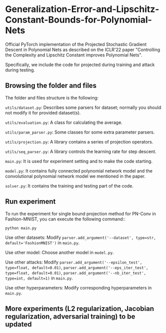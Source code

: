 # Generalization-Error-and-Lipschitz-Constant-Bounds-for-Polynomial-Nets

Official PyTorch implementation of the Projected Stochastic Gradient Descent in Polynomial Nets as described on the ICLR'22 paper "Controlling the Complexity and Lipschitz Constant improves Polynomial Nets".

Specifically, we include the code for projected during training and attack during testing.

## Browsing the folder and files

The folder and files structure is the following:

`utils/dataset.py`: Describes some parsers for dataset; normally you should not modify it for provided dataset(s).

`utils/evaluation.py`: A class for calculating the average.

`utils/param_parser.py`: Some classes for some extra parameter parsers.

`utils/projection.py`: A library contains a series of projection operators.

`utils/seq_parser.py`: A library controls the learning rate for step descent.

`main.py`: It is used for experiment setting and to make the code starting.

`model.py`: It contains fully connected polynomial network model and the convolutional polynomial network model we mentioned in the paper.

`solver.py`: It contains the training and testing part of the code.

## Run experiment

To run the experiment for single bound projection method for PN-Conv in Fashion-MNIST, you can execute the following command::

`python main.py`


Use other datasets: Modify `parser.add_argument('--dataset', type=str, default='FashionMNIST')` in `main.py`.

Use other model: Choose another model in `model.py`.

Use other attacks: Modify `parser.add_argument('--epsilon_test', type=float, default=0.01)`, `parser.add_argument('--eps_iter_test', type=float, default=0.01)`, `parser.add_argument('--nb_iter_test', type=int, default=1)` in `main.py`.


Use other hyperparameters: Modify corresponding hyperparameters in `main.py`.


## More experiments (L2 regularization, Jacobian regularization, adversarial training) to be updated
